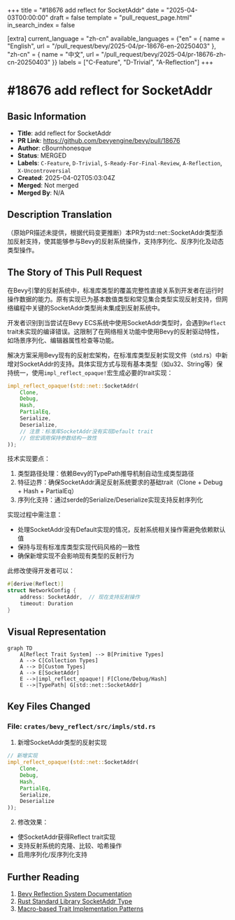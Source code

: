 +++
title = "#18676 add reflect for SocketAddr"
date = "2025-04-03T00:00:00"
draft = false
template = "pull_request_page.html"
in_search_index = false

[extra]
current_language = "zh-cn"
available_languages = {"en" = { name = "English", url = "/pull_request/bevy/2025-04/pr-18676-en-20250403" }, "zh-cn" = { name = "中文", url = "/pull_request/bevy/2025-04/pr-18676-zh-cn-20250403" }}
labels = ["C-Feature", "D-Trivial", "A-Reflection"]
+++

# #18676 add reflect for SocketAddr

## Basic Information
- **Title**: add reflect for SocketAddr
- **PR Link**: https://github.com/bevyengine/bevy/pull/18676
- **Author**: cBournhonesque
- **Status**: MERGED
- **Labels**: `C-Feature`, `D-Trivial`, `S-Ready-For-Final-Review`, `A-Reflection`, `X-Uncontroversial`
- **Created**: 2025-04-02T05:03:04Z
- **Merged**: Not merged
- **Merged By**: N/A

## Description Translation
（原始PR描述未提供，根据代码变更推断）本PR为std::net::SocketAddr类型添加反射支持，使其能够参与Bevy的反射系统操作，支持序列化、反序列化及动态类型操作。

## The Story of This Pull Request

在Bevy引擎的反射系统中，标准库类型的覆盖完整性直接关系到开发者在运行时操作数据的能力。原有实现已为基本数值类型和常见集合类型实现反射支持，但网络编程中关键的SocketAddr类型尚未集成到反射系统中。

开发者识别到当尝试在Bevy ECS系统中使用SocketAddr类型时，会遇到`Reflect` trait未实现的编译错误。这限制了在网络相关功能中使用Bevy的反射驱动特性，如场景序列化、编辑器属性检查等功能。

解决方案采用Bevy现有的反射宏架构，在标准库类型反射实现文件（std.rs）中新增对SocketAddr的支持。具体实现方式与现有基本类型（如u32、String等）保持统一，使用`impl_reflect_opaque!`宏生成必要的trait实现：

```rust
impl_reflect_opaque!(std::net::SocketAddr(
    Clone,
    Debug,
    Hash,
    PartialEq,
    Serialize,
    Deserialize,
    // 注意：标准库SocketAddr没有实现Default trait
    // 但宏调用保持参数结构一致性
));
```

技术实现要点：
1. 类型路径处理：依赖Bevy的TypePath推导机制自动生成类型路径
2. 特征边界：确保SocketAddr满足反射系统要求的基础trait（Clone + Debug + Hash + PartialEq）
3. 序列化支持：通过serde的Serialize/Deserialize实现支持反射序列化

实现过程中需注意：
- 处理SocketAddr没有Default实现的情况，反射系统相关操作需避免依赖默认值
- 保持与现有标准库类型实现代码风格的一致性
- 确保新增实现不会影响现有类型的反射行为

此修改使得开发者可以：
```rust
#[derive(Reflect)]
struct NetworkConfig {
    address: SocketAddr,  // 现在支持反射操作
    timeout: Duration
}
```

## Visual Representation

```mermaid
graph TD
    A[Reflect Trait System] --> B[Primitive Types]
    A --> C[Collection Types]
    A --> D[Custom Types]
    A --> E[SocketAddr]
    E -->|impl_reflect_opaque!| F[Clone/Debug/Hash]
    E -->|TypePath| G[std::net::SocketAddr]
```

## Key Files Changed

### File: `crates/bevy_reflect/src/impls/std.rs`
1. 新增SocketAddr类型的反射实现
```rust
// 新增实现
impl_reflect_opaque!(std::net::SocketAddr(
    Clone,
    Debug,
    Hash,
    PartialEq,
    Serialize,
    Deserialize
));
```
2. 修改效果：
- 使SocketAddr获得Reflect trait实现
- 支持反射系统的克隆、比较、哈希操作
- 启用序列化/反序列化支持

## Further Reading
1. [Bevy Reflection System Documentation](https://bevyengine.org/learn/book/features/reflection/)
2. [Rust Standard Library SocketAddr Type](https://doc.rust-lang.org/std/net/enum.SocketAddr.html)
3. [Macro-based Trait Implementation Patterns](https://practice.rs/pattern/macro.html)